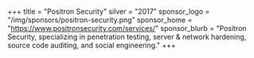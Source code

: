 +++
title = "Positron Security"
silver = "2017"
sponsor_logo = "/img/sponsors/positron-security.png"
sponsor_home = "https://www.positronsecurity.com/services/"
sponsor_blurb = "Positron Security, specializing in penetration testing, server & network hardening, source code auditing, and social engineering."
+++
